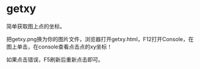 # getxy
简单获取图上点的坐标。

把getxy.png换为你的图片文件，浏览器打开getxy.html，F12打开Console，在图上单击，在console查看点击点的xy坐标！

如果点击错误，F5刷新后重新点击即可。
